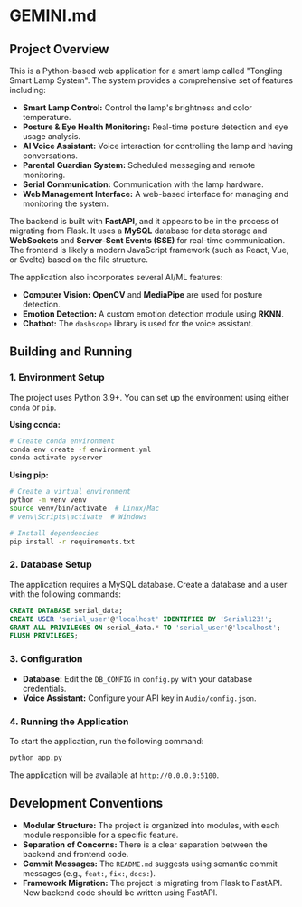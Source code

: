 
# GEMINI.md

## Project Overview

This is a Python-based web application for a smart lamp called "Tongling Smart Lamp System". The system provides a comprehensive set of features including:

*   **Smart Lamp Control:** Control the lamp's brightness and color temperature.
*   **Posture & Eye Health Monitoring:** Real-time posture detection and eye usage analysis.
*   **AI Voice Assistant:** Voice interaction for controlling the lamp and having conversations.
*   **Parental Guardian System:** Scheduled messaging and remote monitoring.
*   **Serial Communication:** Communication with the lamp hardware.
*   **Web Management Interface:** A web-based interface for managing and monitoring the system.

The backend is built with **FastAPI**, and it appears to be in the process of migrating from Flask. It uses a **MySQL** database for data storage and **WebSockets** and **Server-Sent Events (SSE)** for real-time communication. The frontend is likely a modern JavaScript framework (such as React, Vue, or Svelte) based on the file structure.

The application also incorporates several AI/ML features:
*   **Computer Vision:** **OpenCV** and **MediaPipe** are used for posture detection.
*   **Emotion Detection:** A custom emotion detection module using **RKNN**.
*   **Chatbot:** The `dashscope` library is used for the voice assistant.

## Building and Running

### 1. Environment Setup

The project uses Python 3.9+. You can set up the environment using either `conda` or `pip`.

**Using conda:**

```bash
# Create conda environment
conda env create -f environment.yml
conda activate pyserver
```

**Using pip:**

```bash
# Create a virtual environment
python -m venv venv
source venv/bin/activate  # Linux/Mac
# venv\Scripts\activate  # Windows

# Install dependencies
pip install -r requirements.txt
```

### 2. Database Setup

The application requires a MySQL database. Create a database and a user with the following commands:

```sql
CREATE DATABASE serial_data;
CREATE USER 'serial_user'@'localhost' IDENTIFIED BY 'Serial123!';
GRANT ALL PRIVILEGES ON serial_data.* TO 'serial_user'@'localhost';
FLUSH PRIVILEGES;
```

### 3. Configuration

*   **Database:** Edit the `DB_CONFIG` in `config.py` with your database credentials.
*   **Voice Assistant:** Configure your API key in `Audio/config.json`.

### 4. Running the Application

To start the application, run the following command:

```bash
python app.py
```

The application will be available at `http://0.0.0.0:5100`.

## Development Conventions

*   **Modular Structure:** The project is organized into modules, with each module responsible for a specific feature.
*   **Separation of Concerns:** There is a clear separation between the backend and frontend code.
*   **Commit Messages:** The `README.md` suggests using semantic commit messages (e.g., `feat:`, `fix:`, `docs:`).
*   **Framework Migration:** The project is migrating from Flask to FastAPI. New backend code should be written using FastAPI.
